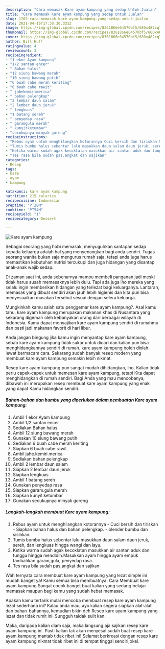 ```yaml
---
description: "Cara memasak Kare ayam kampung yang sedap Untuk Jualan"
title: "Cara memasak Kare ayam kampung yang sedap Untuk Jualan"
slug: 1202-cara-memasak-kare-ayam-kampung-yang-sedap-untuk-jualan
date: 2021-04-15T17:30:30.331Z
image: https://img-global.cpcdn.com/recipes/8361866e04570bf5/680x482cq70/kare-ayam-kampung-foto-resep-utama.jpg
thumbnail: https://img-global.cpcdn.com/recipes/8361866e04570bf5/680x482cq70/kare-ayam-kampung-foto-resep-utama.jpg
cover: https://img-global.cpcdn.com/recipes/8361866e04570bf5/680x482cq70/kare-ayam-kampung-foto-resep-utama.jpg
author: Bill Huff
ratingvalue: 4
reviewcount: 3
recipeingredient:
- "1 ekor Ayam kampung"
- "1/2 santan encer"
- " Bahan halus"
- "12 siung bawang merah"
- "10 siung bawang putih"
- "6 buah cabe merah keriting"
- "6 buah cabe rawit"
- " jahekemirimerica"
- " bahan pelengkap"
- "2 lembar daun salam"
- "2 lembar daun jeruk"
- " lengkuas"
- "1 batang sereh"
- " penyedap rasa"
- " garamgula merah"
- " kunyitketumbar"
- "secukupnya minyak goreng"
recipeinstructions:
- "Rebus ayam untuk menghilangkan kotorannya Cuci bersih dan tiriskan Siapkan bahan halus dan bahan pelengkap. blender bumbu dan sisihkan."
- "Tumis bumbu halus sebentar lalu masukkan daun salam daun jeruk, sereh, dan lengkuas hingga wangi dan layu."
- "Ketika warna sudah agak kecoklatan masukkan air santan aduk dan tunggu hingga mendidih.Masukkan ayam hingga ayam empuk tambahkan garam,gula, penyedap rasa."
- "Tes rasa bila sudah pas,angkat dan sajikan"
categories:
- Resep
tags:
- kare
- ayam
- kampung

katakunci: kare ayam kampung 
nutrition: 215 calories
recipecuisine: Indonesian
preptime: "PT28M"
cooktime: "PT54M"
recipeyield: "1"
recipecategory: Dessert

---
```



![Kare ayam kampung](https://img-global.cpcdn.com/recipes/8361866e04570bf5/680x482cq70/kare-ayam-kampung-foto-resep-utama.jpg)

Sebagai seorang yang hobi memasak, menyuguhkan santapan sedap kepada keluarga adalah hal yang menyenangkan bagi anda sendiri. Tugas seorang  wanita bukan saja mengurus rumah saja, tetapi anda juga harus memastikan kebutuhan nutrisi tercukupi dan juga hidangan yang disantap anak-anak wajib sedap.

Di zaman  saat ini, anda sebenarnya mampu membeli panganan jadi meski tidak harus susah memasaknya lebih dulu. Tapi ada juga lho mereka yang selalu ingin memberikan hidangan yang terlezat bagi keluarganya. Lantaran, memasak yang dibuat sendiri akan jauh lebih higienis dan kita pun bisa menyesuaikan masakan tersebut sesuai dengan selera keluarga. 



Mungkinkah kamu salah satu penggemar kare ayam kampung?. Asal kamu tahu, kare ayam kampung merupakan makanan khas di Nusantara yang sekarang digemari oleh kebanyakan orang dari berbagai wilayah di Indonesia. Kamu dapat menyajikan kare ayam kampung sendiri di rumahmu dan pasti jadi makanan favorit di hari libur.

Anda jangan bingung jika kamu ingin menyantap kare ayam kampung, sebab kare ayam kampung tidak sukar untuk dicari dan kalian pun bisa menghidangkannya sendiri di rumah. kare ayam kampung boleh diolah lewat bermacam cara. Sekarang sudah banyak resep modern yang membuat kare ayam kampung semakin lebih nikmat.

Resep kare ayam kampung pun sangat mudah dihidangkan, lho. Kalian tidak perlu capek-capek untuk memesan kare ayam kampung, tetapi Kita dapat menghidangkan di rumah sendiri. Bagi Anda yang mau mencobanya, dibawah ini merupakan resep membuat kare ayam kampung yang enak yang dapat Kamu hidangkan sendiri.

<!--inarticleads1-->

##### Bahan-bahan dan bumbu yang diperlukan dalam pembuatan Kare ayam kampung:

1. Ambil 1 ekor Ayam kampung
1. Ambil 1/2 santan encer
1. Sediakan  Bahan halus
1. Ambil 12 siung bawang merah
1. Gunakan 10 siung bawang putih
1. Sediakan 6 buah cabe merah keriting
1. Siapkan 6 buah cabe rawit
1. Ambil  jahe.kemiri.merica
1. Sediakan  bahan pelengkap
1. Ambil 2 lembar daun salam
1. Siapkan 2 lembar daun jeruk
1. Siapkan  lengkuas
1. Ambil 1 batang sereh
1. Gunakan  penyedap rasa
1. Siapkan  garam.gula merah
1. Siapkan  kunyit.ketumbar
1. Gunakan secukupnya minyak goreng




<!--inarticleads2-->

##### Langkah-langkah membuat Kare ayam kampung:

1. Rebus ayam untuk menghilangkan kotorannya - Cuci bersih dan tiriskan - Siapkan bahan halus dan bahan pelengkap. - blender bumbu dan sisihkan.
1. Tumis bumbu halus sebentar lalu masukkan daun salam daun jeruk, sereh, dan lengkuas hingga wangi dan layu.
1. Ketika warna sudah agak kecoklatan masukkan air santan aduk dan tunggu hingga mendidih.Masukkan ayam hingga ayam empuk tambahkan garam,gula, penyedap rasa.
1. Tes rasa bila sudah pas,angkat dan sajikan




Wah ternyata cara membuat kare ayam kampung yang lezat simple ini mudah banget ya! Kamu semua bisa membuatnya. Cara Membuat kare ayam kampung Sangat cocok banget buat kalian yang sedang belajar memasak maupun bagi kamu yang sudah hebat memasak.

Apakah kamu tertarik mulai mencoba membuat resep kare ayam kampung lezat sederhana ini? Kalau anda mau, ayo kalian segera siapkan alat-alat dan bahan-bahannya, kemudian bikin deh Resep kare ayam kampung yang lezat dan tidak rumit ini. Sungguh taidak sulit kan. 

Maka, daripada kalian diam saja, maka langsung aja sajikan resep kare ayam kampung ini. Pasti kalian tak akan menyesal sudah buat resep kare ayam kampung mantab tidak ribet ini! Selamat berkreasi dengan resep kare ayam kampung nikmat tidak ribet ini di tempat tinggal sendiri,oke!.

